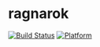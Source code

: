 # ragnarok
[![Build Status](https://travis-ci.org/white-wolf-project/ragnarok.svg?branch=master)](https://travis-ci.org/white-wolf-project/ragnarok)
[![Platform](https://img.shields.io/badge/platform-multiples-yellowgreen.svg)](https://github.com/white-wolf-project/ragnarok)

